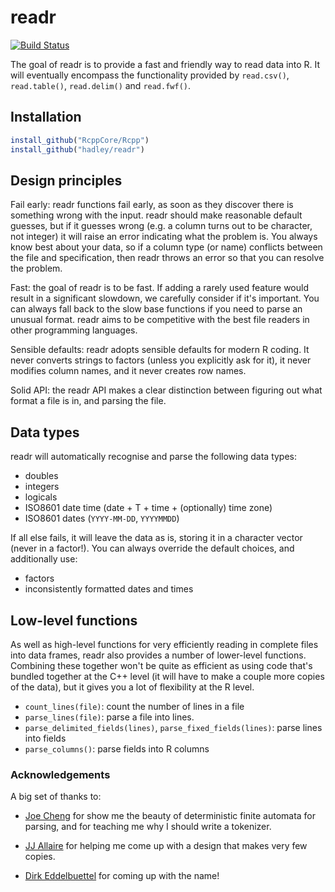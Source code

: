 # readr

[![Build Status](https://travis-ci.org/hadley/readr.png?branch=master)](https://travis-ci.org/hadley/readr)

The goal of readr is to provide a fast and friendly way to read data into R. It will eventually encompass the functionality provided by `read.csv()`, `read.table()`, `read.delim()` and `read.fwf()`.

## Installation

```R
install_github("RcppCore/Rcpp")
install_github("hadley/readr")
```

## Design principles

Fail early: readr functions fail early, as soon as they discover there is something wrong with the input. readr should make reasonable default guesses, but if it guesses wrong (e.g. a column turns out to be character, not integer) it will raise an error indicating what the problem is. You always know best about your data, so if a column type (or name) conflicts between the file and specification, then readr throws an error so that you can resolve the problem.

Fast: the goal of readr is to be fast. If adding a rarely used feature would result in a significant slowdown, we carefully consider if it's important. You can always fall back to the slow base functions if you need to parse an unusual format. readr aims to be competitive with the best file readers in other programming languages.

Sensible defaults: readr adopts sensible defaults for modern R coding. It never converts strings to factors (unless you explicitly ask for it), it never modifies column names, and it never creates row names.

Solid API: the readr API makes a clear distinction between figuring out what format a file is in, and parsing the file. 

## Data types

readr will automatically recognise and parse the following data types:

* doubles
* integers
* logicals
* ISO8601 date time (date + T + time + (optionally) time zone)
* ISO8601 dates (`YYYY-MM-DD`, `YYYYMMDD`)

If all else fails, it will leave the data as is, storing it in a character vector (never in a factor!). You can always override the default choices, and additionally use:

* factors
* inconsistently formatted dates and times

## Low-level functions

As well as high-level functions for very efficiently reading in complete files into data frames, readr also provides a number of lower-level functions. Combining these together won't be quite as efficient as using code that's bundled together at the C++ level (it will have to make a couple more copies of the data), but it gives you a lot of flexibility at the R level.

* `count_lines(file)`: count the number of lines in a file
* `parse_lines(file)`: parse a file into lines.
* `parse_delimited_fields(lines)`, `parse_fixed_fields(lines)`: parse lines into
  fields
* `parse_columns()`: parse fields into R columns

### Acknowledgements

A big set of thanks to:

* [Joe Cheng](https://github.com/jcheng5) for show me the beauty of
  deterministic finite automata for parsing, and for teaching me why I 
  should write a tokenizer.
  
* [JJ Allaire](https://github.com/jjallaire) for helping me come up with a
  design that makes very few copies.
  
* [Dirk Eddelbuettel](http://dirk.eddelbuettel.com) for coming up with the
  name!
  
